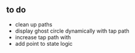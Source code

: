 ## to do

- clean up paths 
- display ghost circle dynamically with tap path
- increase tap path with 
- add point to state logic
